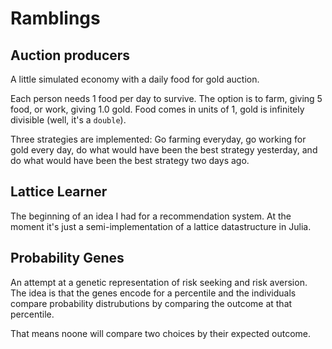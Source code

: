 # Ramblings

## Auction producers

A little simulated economy with a daily food for gold auction.

Each person needs 1 food per day to survive. The option is to farm, giving 5 food, or work, giving 1.0 gold. Food comes in units of 1, gold is infinitely divisible (well, it's a `double`).

Three strategies are implemented: Go farming everyday, go working for gold every day, do what would have been the best strategy yesterday, and do what would have been the best strategy two days ago.

## Lattice Learner

The beginning of an idea I had for a recommendation system. At the moment it's just a semi-implementation of a lattice datastructure in Julia.

## Probability Genes

An attempt at a genetic representation of risk seeking and risk aversion. The idea is that the genes encode for a percentile and the individuals compare probability distrubutions by comparing the outcome at that percentile.

That means noone will compare two choices by their expected outcome.
